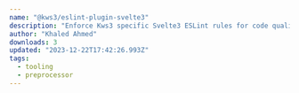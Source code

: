 ```yaml
---
name: "@kws3/eslint-plugin-svelte3"
description: "Enforce Kws3 specific Svelte3 ESLint rules for code quality."
author: "Khaled Ahmed"
downloads: 3
updated: "2023-12-22T17:42:26.993Z"
tags: 
  - tooling
  - preprocessor
---
```

